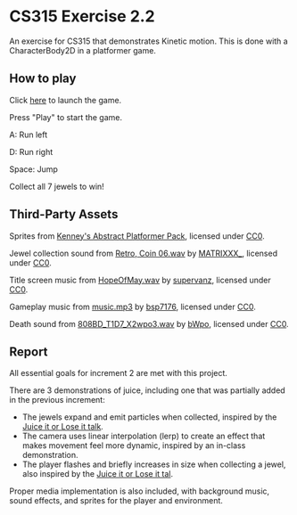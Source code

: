 # CS315 Exercise 2.2

An exercise for CS315 that demonstrates Kinetic motion. This is done with a CharacterBody2D in a platformer game.

## How to play

Click [here](https://bsu-cs315.github.io/e2-robinson/) to launch the game.

Press "Play" to start the game.

A: Run left

D: Run right

Space: Jump

Collect all 7 jewels to win!

## Third-Party Assets

Sprites from [Kenney's Abstract Platformer Pack](https://www.kenney.nl/assets/abstract-platformer), licensed under [CC0](https://creativecommons.org/publicdomain/zero/1.0/).

Jewel collection sound from [Retro, Coin 06.wav](https://freesound.org/people/MATRIXXX_/sounds/515736/) by [MATRIXXX_](https://freesound.org/people/MATRIXXX_/), licensed under [CC0](https://creativecommons.org/publicdomain/zero/1.0/).

Title screen music from [HopeOfMay.wav](https://freesound.org/people/supervanz/sounds/428870/) by [supervanz](https://freesound.org/people/supervanz/), licensed under [CC0](https://creativecommons.org/publicdomain/zero/1.0/).

Gameplay music from [music.mp3](https://freesound.org/people/bsp7176/sounds/570634/) by [bsp7176](https://freesound.org/people/bsp7176/), licensed under [CC0](https://creativecommons.org/publicdomain/zero/1.0/).

Death sound from [808BD_T1D7_X2wpo3.wav](https://freesound.org/people/bWpo/sounds/370657/) by [bWpo](https://freesound.org/people/bWpo/), licensed under [CC0](https://creativecommons.org/publicdomain/zero/1.0/).

## Report

All essential goals for increment 2 are met with this project.

There are 3 demonstrations of juice, including one that was partially added in the previous increment:
- The jewels expand and emit particles when collected, inspired by the [Juice it or Lose it talk](https://www.youtube.com/watch?v=Fy0aCDmgnxg).
- The camera uses linear interpolation (lerp) to create an effect that makes movement feel more dynamic, inspired by an in-class demonstration.
- The player flashes and briefly increases in size when collecting a jewel, also inspired by the [Juice it or Lose it tal](https://www.youtube.com/watch?v=Fy0aCDmgnxg).

Proper media implementation is also included, with background music, sound effects, and sprites for the player and environment.